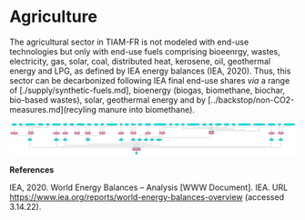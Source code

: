 # Agriculture

The agricultural sector in TIAM-FR is not modeled with end-use technologies but only with end-use fuels comprising bioeenrgy, wastes, electricity, gas, solar, coal, distributed heat, kerosene, oil, geothermal energy and LPG, as defined by IEA energy balances (IEA, 2020). Thus, this sector can be decarbonized following IEA final end-use shares *via* a range of [./supply/synthetic-fuels.md], bioenergy (biogas, biomethane, biochar, bio-based wastes), solar, geothermal energy and by [../backstop/non-CO2-measures.md](recyling manure into biomethane). 

![](AGR.png)

**References**

IEA, 2020. World Energy Balances – Analysis [WWW Document]. IEA. URL https://www.iea.org/reports/world-energy-balances-overview (accessed 3.14.22).
